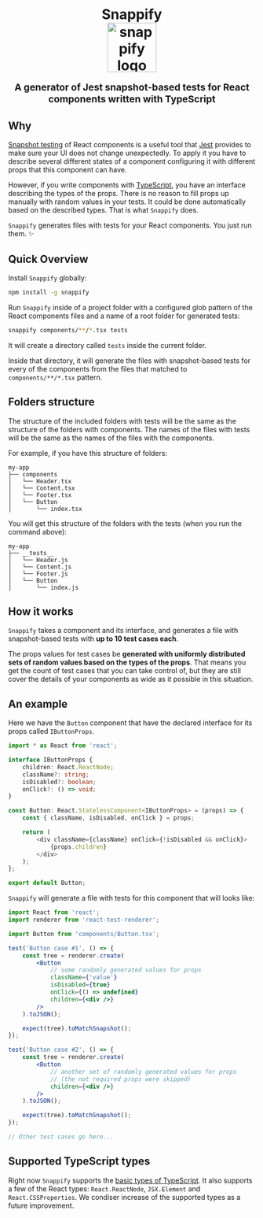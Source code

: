 <h1 align="center">
  Snappify
  <br>
  <img src="https://emojipedia-us.s3.amazonaws.com/thumbs/120/apple/118/camera-with-flash_1f4f8.png" alt="snappify logo" title="snappify logo" width="100">
  <br>
</h1>
<p align="center" style="font-size: 1.2rem;"><b>A generator of Jest snapshot-based tests for React components written with TypeScript</b></p>

## Why

[Snapshot testing](https://facebook.github.io/jest/docs/en/snapshot-testing.html) of React components is a useful tool that [Jest](https://facebook.github.io/jest/) provides to make sure your UI does not change unexpectedly. To apply it you have to describe several different states of a component configuring it with different props that this component can have. 

However, if you write components with [TypeScript](https://www.typescriptlang.org/), you have an interface describing the types of the props. There is no reason to fill props up manually with random values in your tests. It could be done automatically based on the described types. That is what `Snappify` does. 

`Snappify` generates files with tests for your React components. You just run them. ✨

## Quick Overview

Install `Snappify` globally:

```sh
npm install -g snappify
```

Run `Snappify` inside of a project folder with a configured glob pattern of the React components files and a name of a root folder for generated tests:

```sh
snappify components/**/*.tsx tests
```

It will create a directory called `tests` inside the current folder.

Inside that directory, it will generate the files with snapshot-based tests for every of the components from the files that matched to `components/**/*.tsx` pattern. 

## Folders structure
The structure of the included folders with tests will be the same as the structure of the folders with components. The names of the files with tests will be the same as the names of the files with the components.

For example, if you have this structure of folders:
```
my-app
├── components
│   └── Header.tsx
│   └── Content.tsx
│   └── Footer.tsx
│   └── Button
│       └── index.tsx
```

You will get this structure of the folders with the tests (when you run the command above):

```
my-app
├── __tests__
│   └── Header.js
│   └── Content.js
│   └── Footer.js
│   └── Button
│       └── index.js
```

## How it works

`Snappify` takes a component and its interface, and generates a file with snapshot-based tests with **up to 10 test cases each**. 

The props values for test cases be **generated with uniformly distributed sets of random values based on the types of the props**. That means you get the count of test cases that you can take control of, but they are still cover the details of your components as wide as it possible in this situation. 

## An example

Here we have the `Button` component that have the declared interface for its props called `IButtonProps`. 

```ts
import * as React from 'react';

interface IButtonProps {
    children: React.ReactNode;
    className?: string;
    isDisabled?: boolean;
    onClick?: () => void;
}

const Button: React.StatelessComponent<IButtonProps> = (props) => {
    const { className, isDisabled, onClick } = props;

    return (
        <div className={className} onClick={!isDisabled && onClick}>
            {props.children}
        </div>
    );
};

export default Button;
```

`Snappify` will generate a file with tests for this component that will looks like:

```jsx
import React from 'react';
import renderer from 'react-test-renderer';

import Button from 'components/Button.tsx';

test('Button case #1', () => {
    const tree = renderer.create(
        <Button
            // some randomly generated values for props
            className={'value'}
            isDisabled={true}
            onClick={() => undefined}
            children={<div />}
        />
    ).toJSON();

    expect(tree).toMatchSnapshot();
});

test('Button case #2', () => {
    const tree = renderer.create(
        <Button
            // another set of randomly generated values for props
            // (the not required props were skipped)
            children={<div />}
        />
    ).toJSON();

    expect(tree).toMatchSnapshot();
});

// Other test cases go here...
```

## Supported TypeScript types

Right now `Snappify` supports the [basic types of TypeScript](https://www.typescriptlang.org/docs/handbook/basic-types.html). It also supports a few of the React types: `React.ReactNode`, `JSX.Element` and `React.CSSProperties`. We condiser increase of the supported types as a future improvement.
